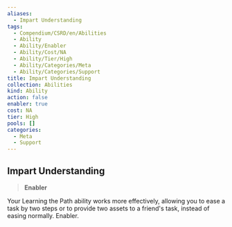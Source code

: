 ```yaml
---
aliases:
  - Impart Understanding
tags:
  - Compendium/CSRD/en/Abilities
  - Ability
  - Ability/Enabler
  - Ability/Cost/NA
  - Ability/Tier/High
  - Ability/Categories/Meta
  - Ability/Categories/Support
title: Impart Understanding
collection: Abilities
kind: Ability
action: false
enabler: true
cost: NA
tier: High
pools: []
categories:
  - Meta
  - Support
---
```

## Impart Understanding    
>**Enabler**  
    
Your Learning the Path ability works more effectively, allowing you to ease a task by two steps or to provide two assets to a friend's task, instead of easing normally. Enabler.
